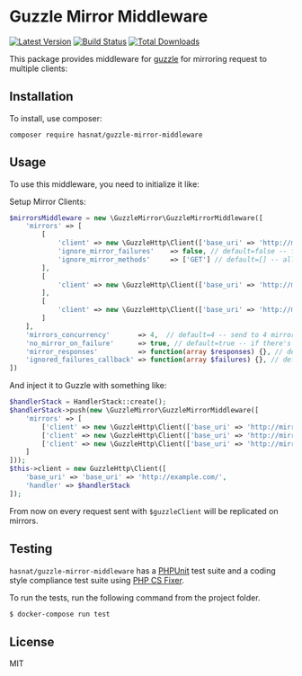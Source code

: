 Guzzle Mirror Middleware
=====

[![Latest Version](https://img.shields.io/github/release/hasnat/guzzle-mirror-middleware.svg?style=flat-square)](https://github.com/hasnat/guzzle-mirror-middleware/releases)
[![Build Status](https://img.shields.io/travis/hasnat/guzzle-mirror-middleware/master.svg?style=flat-square)](https://travis-ci.org/hasnat/guzzle-mirror-middleware)
[![Total Downloads](https://img.shields.io/packagist/dt/hasnat/guzzle-mirror-middleware.svg?style=flat-square)](https://packagist.org/packages/hasnat/guzzle-mirror-middleware)

This package provides middleware for [guzzle](https://github.com/guzzle/guzzle/) for mirroring request to multiple clients:

Installation
-------

To install, use composer:

```
composer require hasnat/guzzle-mirror-middleware
```

Usage
-------

To use this middleware, you need to initialize it like:

Setup Mirror Clients:
```php
$mirrorsMiddleware = new \GuzzleMirror\GuzzleMirrorMiddleware([
    'mirrors' => [
        [
            'client' => new \GuzzleHttp\Client(['base_uri' => 'http://mirror1.com/']),
            'ignore_mirror_failures'    => false, // default=false -- failures will be sent on ignored_failures_callback, on true MirrorFailedException is thrown
            'ignore_mirror_methods'     => ['GET'] // default=[] -- all the methods you'd like to ignore for this mirror
        ],
        [
            'client' => new \GuzzleHttp\Client(['base_uri' => 'http://mirror2.com/'])
        ],
        [
            'client' => new \GuzzleHttp\Client(['base_uri' => 'http://mirror3.com/'])
        ]
    ],
    'mirrors_concurrency'       => 4,  // default=4 -- send to 4 mirrors at a time
    'no_mirror_on_failure'      => true, // default=true -- if there's a failure in main request don't send to mirrors
    'mirror_responses'          => function(array $responses) {}, // default=null -- all mirror responses
    'ignored_failures_callback' => function(array $failures) {}, // default=null -- when ignoring failures no MirrorFailedException is thrown but you can get failures here
])
```

And inject it to Guzzle with something like:
```php
$handlerStack = HandlerStack::create();
$handlerStack->push(new \GuzzleMirror\GuzzleMirrorMiddleware([
    'mirrors' => [
        ['client' => new \GuzzleHttp\Client(['base_uri' => 'http://mirror1.com/'])],
        ['client' => new \GuzzleHttp\Client(['base_uri' => 'http://mirror2.com/'])],
        ['client' => new \GuzzleHttp\Client(['base_uri' => 'http://mirror3.com/'])]
    ]
]));
$this->client = new GuzzleHttp\Client([
    'base_uri' => 'base_uri' => 'http://example.com/',
    'handler' => $handlerStack
]);
```

From now on every request sent with `$guzzleClient` will be replicated on mirrors.


Testing
-------

`hasnat/guzzle-mirror-middleware` has a [PHPUnit](https://phpunit.de) test suite and a coding style compliance test suite using [PHP CS Fixer](http://cs.sensiolabs.org/).

To run the tests, run the following command from the project folder.

``` bash
$ docker-compose run test
```


License
-------

MIT

[PSR-2]: http://www.php-fig.org/psr/psr-2/
[PSR-4]: http://www.php-fig.org/psr/psr-4/
